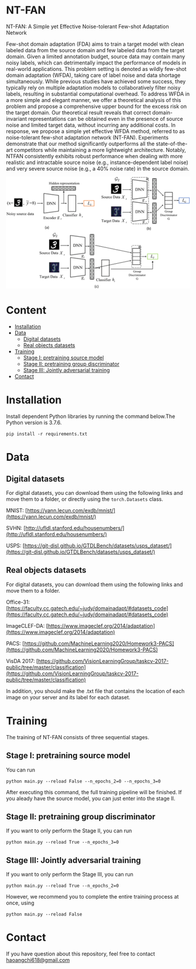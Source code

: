 # NT-FAN
NT-FAN: A Simple yet Effective Noise-tolerant Few-shot Adaptation Network

Few-shot domain adaptation (FDA) aims to train a target model with clean labeled data from the source domain and few labeled data from the target domain. Given a limited annotation budget, source data may contain many noisy labels, which can detrimentally impact the performance of models in real-world applications. This problem setting is denoted as wildly few-shot domain adaptation (WFDA), taking care of label noise and data shortage simultaneously. While previous studies have achieved some success, they typically rely on multiple adaptation models to collaboratively filter noisy labels, resulting in substantial computational overhead. To address WFDA in a more simple and elegant manner, we offer a theoretical analysis of this problem and propose a comprehensive upper bound for the excess risk on the target domain. Our theoretical result reveals that correct domain-invariant representations can be obtained even in the presence of source noise and limited target data, without incurring any additional costs. In response, we propose a simple yet effective WFDA method, referred to as noise-tolerant few-shot adaptation network (NT-FAN). Experiments demonstrate that our method significantly outperforms all the state-of-the-art competitors while maintaining a more lightweight architecture. Notably, NTFAN consistently exhibits robust performance when dealing with more realistic and intractable source noise (e.g., instance-dependent label noise) and very severe source noise (e.g., a 40% noise rate) in the source domain.

![overview_diagram](https://github.com/Haoang97/NT-FAN/blob/main/images/model_wfda-1.png "Noise-tolerant Few-shot Adaptation Network (NT-FAN).")

# Content
- [Installation](#installation)
- [Data](#data)
   * [Digital datasets](#digital-datasets)
   * [Real objects datasets](#real-objects-datasets)
- [Training](#training)
   * [Stage I: pretraining source model](#stage-I:-pretraining-source-model)
   * [Stage II: pretraining group discriminator](#stage-II:-pretraining-group-discriminator)
   * [Stage III: Jointly adversarial training](#stage-III:-jointly-adversarial-training)
- [Contact](#contact)

# Installation
Install dependent Python libraries by running the command below.The Python version is 3.7.6.
```
pip install -r requirements.txt
```

# Data
## Digital datasets
For digital datasets, you can download them using the following links and move them to a folder, or directly using the `torch.Datasets` class.

MNIST: [https://yann.lecun.com/exdb/mnist/](https://yann.lecun.com/exdb/mnist/)

SVHN: [http://ufldl.stanford.edu/housenumbers/](http://ufldl.stanford.edu/housenumbers/)

USPS: [https://git-disl.github.io/GTDLBench/datasets/usps_dataset/](https://git-disl.github.io/GTDLBench/datasets/usps_dataset/)

## Real objects datasets
For digital datasets, you can download them using the following links and move them to a folder.

Office-31: [https://faculty.cc.gatech.edu/~judy/domainadapt/#datasets_code](https://faculty.cc.gatech.edu/~judy/domainadapt/#datasets_code)

ImageCLEF-DA: [https://www.imageclef.org/2014/adaptation](https://www.imageclef.org/2014/adaptation)

PACS: [https://github.com/MachineLearning2020/Homework3-PACS](https://github.com/MachineLearning2020/Homework3-PACS)

VisDA 2017: [https://github.com/VisionLearningGroup/taskcv-2017-public/tree/master/classification](https://github.com/VisionLearningGroup/taskcv-2017-public/tree/master/classification)

In addition, you should make the .txt file that contains the location of each image on your server and its label for each dataset.

# Training
The training of NT-FAN consists of three sequential stages.
## Stage I: pretraining source model
You can run
```
python main.py --reload False --n_epochs_2=0 --n_epochs_3=0
```
After executing this command, the full training pipeline will be finished. If you aleady have the source model, you can just enter into the stage II.
## Stage II: pretraining group discriminator
If you want to only perform the Stage II, you can run
```
python main.py --reload True --n_epochs_3=0
```
## Stage III: Jointly adversarial training
If you want to only perform the Stage III, you can run
```
python main.py --reload True --n_epochs_2=0
```

However, we recommend you to complete the entire training process at once, using

```
python main.py --reload False
```
# Contact
If you have question about this repository, feel free to contact haoangchi618@gmail.com
